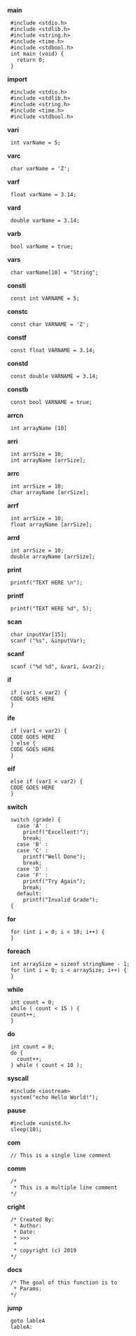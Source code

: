 **main**

     #include <stdio.h>
     #include <stdlib.h>
     #include <string.h>
     #include <time.h>
     #include <stdbool.h>
     int main (void) {
       return 0;
     }   

**import**

     #include <stdio.h>
     #include <stdlib.h>
     #include <string.h>
     #include <time.h>
     #include <stdbool.h>

**vari**

     int varName = 5;

**varc**

     char varName = 'Z';

**varf**

     float varName = 3.14;

**vard**

     double varName = 3.14;

**varb**

     bool varName = true;

**vars**

     char varName[10] = "String";

**consti**

     const int VARNAME = 5;

**constc**

     const char VARNAME = 'Z';

**constf**

     const float VARNAME = 3.14;

**constd**

     const double VARNAME = 3.14;

**constb**

     const bool VARNAME = true;

**arrcn**

     int arrayName [10]

**arri**

     int arrSize = 10;
     int arrayName [arrSize];

**arrc**

     int arrSize = 10;
     char arrayName [arrSize];

**arrf**

     int arrSize = 10;
     float arrayName [arrSize];

**arrd**

     int arrSize = 10;
     double arrayName [arrSize];

**print**

     printf("TEXT HERE \n");

**printf**

     printf("TEXT HERE %d", 5);

**scan**

     char inputVar[15];
     scanf ("%s", &inputVar);

**scanf**

     scanf ("%d %d", &var1, &var2);

**if**

     if (var1 < var2) {
     CODE GOES HERE
     }

**ife**

     if (var1 < var2) {
     CODE GOES HERE
     } else {
     CODE GOES HERE
     }

**eif**

     else if (var1 < var2) {
     CODE GOES HERE
     }

**switch**

     switch (grade) {
       case 'A' :
         printf("Excellent!");
         break;
       case 'B' :
       case 'C' :
         printf("Well Done");
         break;
       case 'D' :
       case 'F' :
         printf("Try Again");
         break;
       default:
         printf("Invalid Grade");
     {

**for**

     for (int i = 0; i < 10; i++) {
     }

**foreach**

     int arraySize = sizeof stringName - 1;
     for (int i = 0; i < arraySize; i++) {
     }

**while**

     int count = 0;
     while ( count < 15 ) {
     count++;
     }

**do**

     int count = 0;
     do {
       count++;
     } while ( count < 10 );

**syscall**

     #include <iostream>
     system("echo Hello World!");

**pause**

     #include <unistd.h>
     sleep(10);

**com**

     // This is a single line comment

**comm**

     /*
      * This is a multiple line comment
     */

**cright**

     /* Created By:
      * Author: 
      * Date: 
      * >>>
      *
      * copyright (c) 2019
     */

**docs**

     /* The goal of this function is to 
      * Params: 
     */

**jump**

     goto lableA
     lableA: